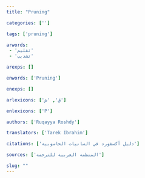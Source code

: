 ```yaml
---
title: "Pruning"

categories: ['']

tags: ['pruning']

arwords: 
 - 'تقليم'
 - 'تشذيب'

arexps: []

enwords: ['Pruning']

enexps: []

arlexicons: ['ق', 'ش']

enlexicons: ['P']

authors: ['Ruqayya Roshdy']

translators: ['Tarek Ibrahim']

citations: ['دليل أكسفورد في السانيات الحاسوبية']

sources: ['المنظمة العربية للترجمة']

slug: ""
---
```

